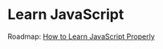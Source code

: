 Learn JavaScript
================

Roadmap: [How to Learn JavaScript Properly](http://javascriptissexy.com/how-to-learn-JavaScript-properly/)

